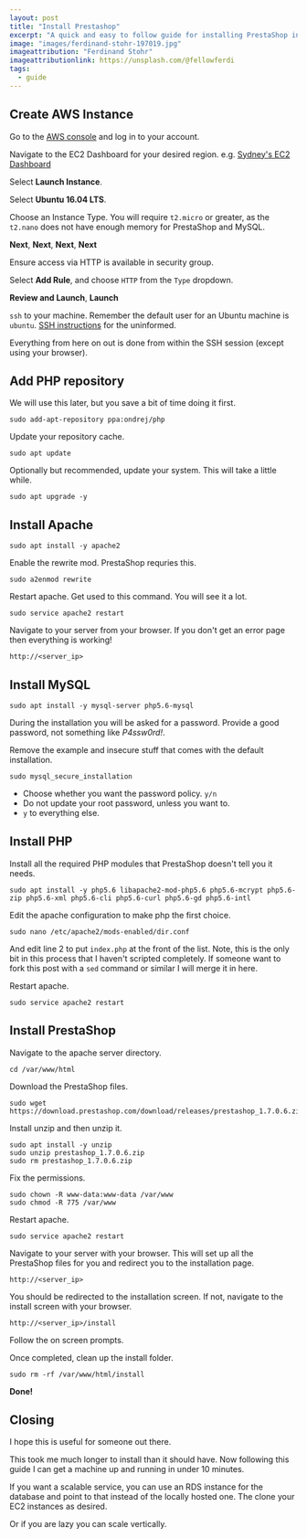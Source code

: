 ```yaml
---
layout: post
title: "Install Prestashop"
excerpt: "A quick and easy to follow guide for installing PrestaShop in the cloud."
image: "images/ferdinand-stohr-197019.jpg"
imageattribution: "Ferdinand Stohr"
imageattributionlink: https://unsplash.com/@fellowferdi
tags:
  - guide
---
```



## Create AWS Instance

Go to the [AWS console](https://console.aws.amazon.com/) and log in to your account.

Navigate to the EC2 Dashboard for your desired region. e.g. [Sydney's EC2 Dashboard](https://ap-southeast-2.console.aws.amazon.com/ec2/v2/home?region=ap-southeast-2)

Select **Launch Instance**.

Select **Ubuntu 16.04 LTS**.

Choose an Instance Type.
You will require `t2.micro` or greater, as the `t2.nano` does not have enough memory for PrestaShop and MySQL.

**Next**, **Next**, **Next**, **Next**

Ensure access via HTTP is available in security group.

Select **Add Rule**, and choose `HTTP` from the `Type` dropdown.

**Review and Launch**, **Launch**

`ssh` to your machine.
Remember the default user for an Ubuntu machine is `ubuntu`.
[SSH instructions](http://docs.aws.amazon.com/AWSEC2/latest/UserGuide/EC2_GetStarted.html#ec2-connect-to-instance-linux) for the uninformed.

Everything from here on out is done from within the SSH session (except using your browser).

## Add PHP repository

We will use this later, but you save a bit of time doing it first.

```
sudo add-apt-repository ppa:ondrej/php
```

Update your repository cache.

```
sudo apt update
```

Optionally but recommended, update your system.
This will take a little while.

```
sudo apt upgrade -y
```

## Install Apache

```
sudo apt install -y apache2
```

Enable the rewrite mod. PrestaShop requries this.

```
sudo a2enmod rewrite
```

Restart apache. Get used to this command. You will see it a lot.

```
sudo service apache2 restart
```

Navigate to your server from your browser.
If you don't get an error page then everything is working!

`http://<server_ip>`

## Install MySQL

```
sudo apt install -y mysql-server php5.6-mysql
```

During the installation you will be asked for a password.
Provide a good password, not something like *P4ssw0rd!*.

Remove the example and insecure stuff that comes with the default installation.

```
sudo mysql_secure_installation
```

* Choose whether you want the password policy. `y/n`
* Do not update your root password, unless you want to.
* `y` to everything else.

## Install PHP

Install all the required PHP modules that PrestaShop doesn't tell you it needs.

```
sudo apt install -y php5.6 libapache2-mod-php5.6 php5.6-mcrypt php5.6-zip php5.6-xml php5.6-cli php5.6-curl php5.6-gd php5.6-intl
```

Edit the apache configuration to make php the first choice.

```
sudo nano /etc/apache2/mods-enabled/dir.conf
```

And edit line 2 to put `index.php` at the front of the list.
Note, this is the only bit in this process that I haven't scripted completely.
If someone want to fork this post with a `sed` command or similar I will merge it in here.

Restart apache.

```
sudo service apache2 restart
```

## Install PrestaShop

Navigate to the apache server directory.

```
cd /var/www/html
```

Download the PrestaShop files.

```
sudo wget https://download.prestashop.com/download/releases/prestashop_1.7.0.6.zip
```

Install unzip and then unzip it.

```
sudo apt install -y unzip
sudo unzip prestashop_1.7.0.6.zip
sudo rm prestashop_1.7.0.6.zip
```

Fix the permissions.

```
sudo chown -R www-data:www-data /var/www
sudo chmod -R 775 /var/www
```

Restart apache.

```
sudo service apache2 restart
```

Navigate to your server with your browser.
This will set up all the PrestaShop files for you and redirect you to the installation page.

`http://<server_ip>`

You should be redirected to the installation screen.
If not, navigate to the install screen with your browser.

`http://<server_ip>/install`

Follow the on screen prompts.

Once completed, clean up the install folder.

```
sudo rm -rf /var/www/html/install
```

**Done!**

## Closing

I hope this is useful for someone out there.

This took me much longer to install than it should have.
Now following this guide I can get a machine up and running in under 10 minutes.

If you want a scalable service, you can use an RDS instance for the database and point to that instead of the locally hosted one.
The clone your EC2 instances as desired.

Or if you are lazy you can scale vertically.
